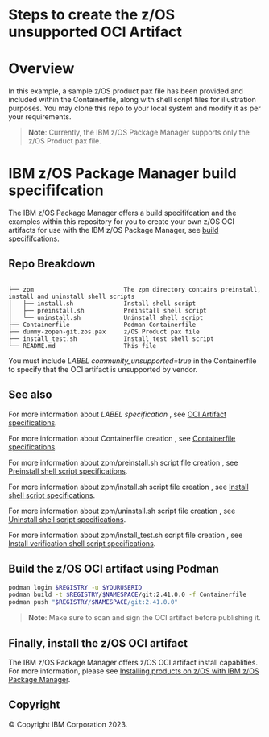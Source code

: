 <!-- #
# Copyright 2023 IBM Inc. All rights reserved
# SPDX-License-Identifier: Apache2.0
# -->

# Steps to create the z/OS unsupported OCI Artifact

# Overview
In this example, a sample z/OS product pax file has been provided and included within the Containerfile, along with shell script files for illustration purposes. You may clone this repo to your local system and modify it as per your requirements.

> **Note**: Currently, the IBM z/OS Package Manager supports only the z/OS Product pax file.

# IBM z/OS Package Manager build specififcation
The IBM z/OS Package Manager offers a build specififcation and the examples within this repository for you to create your own z/OS OCI artifacts for use with the IBM z/OS Package Manager, see [build specififcations](https://ibm.biz/BdSi3s).

## Repo Breakdown

```

├── zpm                         The zpm directory contains preinstall, install and uninstall shell scripts
│   ├── install.sh              Install shell script
│   ├── preinstall.sh           Preinstall shell script
│   └── uninstall.sh            Uninstall shell script
├── Containerfile               Podman Containerfile
├── dummy-zopen-git.zos.pax     z/OS Product pax file
├── install_test.sh             Install test shell script
└── README.md                   This file

```

You must include *LABEL community_unsupported=true* in the Containerfile to specify that the OCI artifact is unsupported by vendor.

## See also
For more information about *LABEL specification* , see [OCI Artifact specifications](https://ibm.biz/BdSigq).

For more information about Containerfile creation , see [Containerfile specifications](https://ibm.biz/BdSig8).

For more information about zpm/preinstall.sh script file creation , see [Preinstall shell script specifications](https://ibm.biz/BdSigw).

For more information about zpm/install.sh script file creation , see [Install shell script specifications](https://ibm.biz/BdSihj).

For more information about zpm/uninstall.sh script file creation , see [Uninstall shell script specifications](https://ibm.biz/BdSiC2).

For more information about zpm/install_test.sh script file creation , see [Install verification shell script specifications](https://ibm.biz/BdSiCM).

## Build the z/OS OCI artifact using Podman

```sh
podman login $REGISTRY -u $YOURUSERID
podman build -t $REGISTRY/$NAMESPACE/git:2.41.0.0 -f Containerfile
podman push "$REGISTRY/$NAMESPACE/git:2.41.0.0"
```
> **Note**: Make sure to scan and sign the OCI artifact before publishing it.

## Finally, install the z/OS OCI artifact
The IBM z/OS Package Manager offers z/OS OCI artifact install capablities. For more information, please see [Installing products on z/OS with IBM z/OS Package Manager](https://ibm.biz/BdSiCG).

## Copyright
© Copyright IBM Corporation 2023.
